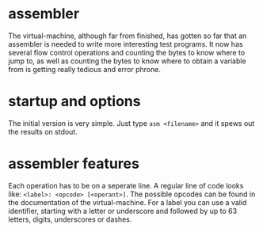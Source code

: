 # assembler
The virtual-machine, although far from finished, has gotten so far that an assembler is needed to write more interesting test programs. 
It now has several flow control operations and counting the bytes to know where to jump to, as well as counting the bytes to know where to obtain
a variable from is getting really tedious and error phrone.

# startup and options
The initial version is very simple. Just type `asm <filename>` and it spews out the results on stdout.

# assembler features
Each operation has to be on a seperate line. A regular line of code looks like: `<label>: <opcode> [<operant>]`. The possible opcodes can be found in the 
documentation of the virtual-machine. For a label you can use a valid identifier, starting with a letter or underscore and followed by up to 63 letters, 
digits, underscores or dashes.

